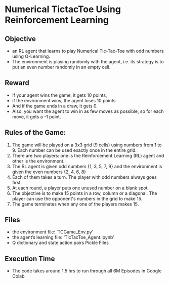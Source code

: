 # Numerical TictacToe Using Reinforcement Learning

## Objective
- an RL agent that learns to play Numerical Tic-Tac-Toe with odd numbers using Q-Learning.
- The environment is playing randomly with the agent, i.e. its strategy is to put an even number randomly in an empty cell. 

## Reward
- If your agent wins the game, it gets 10 points, 
- if the environment wins, the agent loses 10 points. 
- And if the game ends in a draw, it gets 0. 
- Also, you want the agent to win in as few moves as possible, so for each move, it gets a -1 point.

## Rules of the Game:
1. The game will be played on a 3x3 grid (9 cells) using numbers from 1 to 9. Each number can be used exactly once in the entire grid.
2. There are two players: one is the Reinforcement Learning (RL) agent and other is the environment.
3. The RL agent is given odd numbers {1, 3, 5, 7, 9} and the environment is given the even numbers {2, 4, 6, 8}
4. Each of them takes a turn. The player with odd numbers always goes first.
5. At each round, a player puts one unused number on a blank spot.
6. The objective is to make 15 points in a row, column or a diagonal. The player can use the opponent's numbers in the grid to make 15.
7. The game terminates when any one of the players makes 15.

## Files
- the environment file: ‘TCGame_Env.py’
- the agent’s learning file: ‘TicTacToe_Agent.ipynb’
- Q dictionary and state action pairs Pickle Files 

## Execution Time
- The code takes around 1.5 hrs to run through all 6M Episodes in Google Colab
